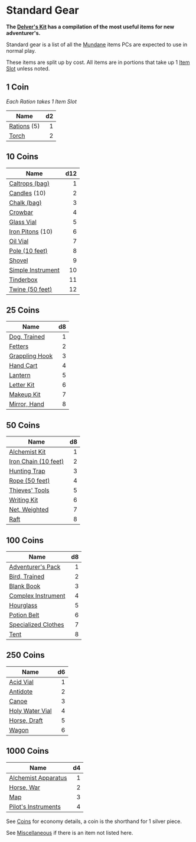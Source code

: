 # Standard Gear

**The [Delver's Kit](Delver's%20Kit.md) has a compilation of the most useful items for new adventurer's.**

Standard gear is a list of all the [Mundane](../Material%20Properties/Mundane%20Property.md) items PCs are expected to use in normal play.

These items are split up by cost. All items are in portions that take up 1 [Item Slot](../Item%20Slot.md) unless noted.

## 1 Coin

*Each Ration takes 1 Item Slot*

| Name                               |  d2 |
| ---------------------------------- | --: |
| [Rations](1%20Coin/Ration.md) (5)  |   1 |
| [Torch](1%20Coin/Torch.md)         |   2 |

## 10 Coins

| Name                                                                                  | d12 |
| ------------------------------------------------------------------------------------- | --: |
| [Caltrops (bag)](10%20Coins/Caltrops%20(bag).md)       |   1 |
| [Candles](10%20Coins/Candle.md) (10)                   |   2 |
| [Chalk (bag)](10%20Coins/Chalk%20(bag).md)             |   3 |
| [Crowbar](10%20Coins/Crowbar.md)                       |   4 |
| [Glass Vial](10%20Coins/Glass%20Vial.md)               |   5 |
| [Iron Pitons](10%20Coins/Iron%20Piton.md) (10)         |   6 |
| [Oil Vial](10%20Coins/Oil%20Vial.md)                   |   7 |
| [Pole (10 feet)](10%20Coins/Pole%20(10%20feet).md)               |   8 |
| [Shovel](10%20Coins/Shovel.md)                         |   9 |
| [Simple Instrument](10%20Coins/Simple%20Instrument.md) |  10 |
| [Tinderbox](10%20Coins/Tinderbox.md)                   |  11 |
| [Twine (50 feet)](10%20Coins/Twine%20(50%20feet).md)             |  12 |

## 25 Coins

| Name                                                                            |  d8 |
| ------------------------------------------------------------------------------- | --: |
| [Dog, Trained](25%20Coins/Dog,%20Trained.md)     |   1 |
| [Fetters](25%20Coins/Fetters.md)                 |   2 |
| [Grappling Hook](25%20Coins/Grappling%20Hook.md) |   3 |
| [Hand Cart](25%20Coins/Hand%20Cart.md)           |   4 |
| [Lantern](25%20Coins/Lantern.md)                 |   5 |
| [Letter Kit](25%20Coins/Letter%20Kit.md)         |   6 |
| [Makeup Kit](25%20Coins/Makeup%20Kit.md)         |   7 |
| [Mirror, Hand](25%20Coins/Mirror,%20Hand.md)     |   8 |

## 50 Coins

| Name                                                                                  |  d8 |
| ------------------------------------------------------------------------------------- | --: |
| [Alchemist Kit](50%20Coins/Alchemist%20Kit.md)         |   1 |
| [Iron Chain (10 feet)](50%20Coins/Iron%20Chain%20(10%20feet).md) |   2 |
| [Hunting Trap](50%20Coins/Hunting%20Trap.md)           |   3 |
| [Rope (50 feet)](50%20Coins/Rope%20(50%20feet).md)               |   4 |
| [Thieves' Tools](50%20Coins/Thieves'%20Tools.md)       |   5 |
| [Writing Kit](50%20Coins/Writing%20Kit.md)             |   6 |
| [Net, Weighted](50%20Coins/Net,%20Weighted.md)         |   7 |
| [Raft](50%20Coins/Raft.md)                             |   8 |

## 100 Coins

| Name                                                                                       |  d8 |
| ------------------------------------------------------------------------------------------ | --: |
| [Adventurer's Pack](100%20Coins/Adventurer's%20Pack.md)     |   1 |
| [Bird, Trained](100%20Coins/Bird,%20Trained.md)             |   2 |
| [Blank Book](100%20Coins/Blank%20Book.md)                   |   3 |
| [Complex Instrument](100%20Coins/Complex%20Instrument.md)   |   4 |
| [Hourglass](100%20Coins/Hourglass.md)                       |   5 |
| [Potion Belt](100%20Coins/Potion%20Belt.md)                 |   6 |
| [Specialized Clothes](100%20Coins/Specialized%20Clothes.md) |   7 |
| [Tent](100%20Coins/Tent.md)                                 |   8 |

## 250 Coins

| Name                                                                                 |  d6 |
| ------------------------------------------------------------------------------------ | --: |
| [Acid Vial](250%20Coins/Acid%20Vial.md)               |   1 |
| [Antidote](250%20Coins/Antidote.md)                   |   2 |
| [Canoe](250%20Coins/Canoe.md)                         |   3 |
| [Holy Water Vial](250%20Coins/Holy%20Water%20Vial.md) |   4 |
| [Horse, Draft](250%20Coins/Horse,%20Draft.md)         |   5 |
| [Wagon](250%20Coins/Wagon.md)                         |   6 |

## 1000 Coins

| Name                                                                                        |  d4 |
| ------------------------------------------------------------------------------------------- | --: |
| [Alchemist Apparatus](1000%20Coins/Alchemist%20Apparatus.md) |   1 |
| [Horse, War](1000%20Coins/Horse,%20War.md)                   |   2 |
| [Map](1000%20Coins/Map.md)                                   |   3 |
| [Pilot's Instruments](1000%20Coins/Pilot's%20Instruments.md) |   4 |

See [Coins](../../Resources%20for%20GMs/Economy/Coins.md) for economy details, a coin is the shorthand for 1 silver piece.

See [Miscellaneous](Miscellaneous.md) if there is an item not listed here.
